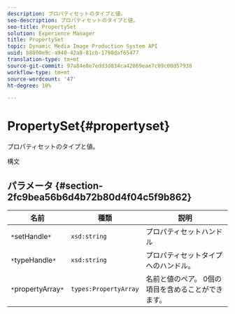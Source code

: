 ```yaml
---
description: プロパティセットのタイプと値。
seo-description: プロパティセットのタイプと値。
seo-title: PropertySet
solution: Experience Manager
title: PropertySet
topic: Dynamic Media Image Production System API
uuid: b8800e9c-a940-42a8-81cb-1798daf65477
translation-type: tm+mt
source-git-commit: 97a84e8e7edd3d834ca42069eae7c09c00d57938
workflow-type: tm+mt
source-wordcount: '47'
ht-degree: 10%

---
```



# PropertySet{#propertyset}

プロパティセットのタイプと値。

構文

## パラメータ {#section-2fc9bea56b6d4b72b80d4f04c5f9b862}

| 名前 | 種類 | 説明 |
|---|---|---|
| `*`setHandle`*` | `xsd:string` | プロパティセットハンドル |
| `*`typeHandle`*` | `xsd:string` | プロパティセットタイプへのハンドル。 |
| `*`propertyArray`*` | `types:PropertyArray` | 名前と値のペア。 0個の項目を含めることができます。 |

